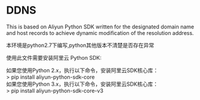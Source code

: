 # DDNS
This is based on Aliyun Python SDK written for the designated domain name and host records to achieve dynamic modification of the resolution address.

本环境是python2.7下编写,python其他版本不清楚是否存在异常

使用此文件需要安装阿里云 Python SDK:  
  
如果您使用Python 2.x，执行以下命令，安装阿里云SDK核心库：  
    > pip install aliyun-python-sdk-core  
如果您使用Python 3.x，执行以下命令，安装阿里云SDK核心库：  
    > pip install aliyun-python-sdk-core-v3  
